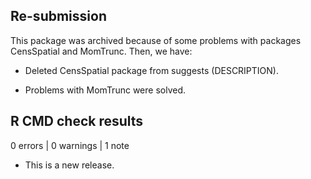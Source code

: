 ## Re-submission

This package was archived because of some problems with packages CensSpatial and MomTrunc. Then, we have:

* Deleted CensSpatial package from suggests (DESCRIPTION).

* Problems with MomTrunc were solved.


## R CMD check results

0 errors | 0 warnings | 1 note

* This is a new release.
